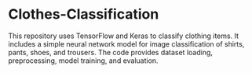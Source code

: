# Clothes-Classification
This repository uses TensorFlow and Keras to classify clothing items. It includes a simple neural network model for image classification of shirts, pants, shoes, and trousers. The code provides dataset loading, preprocessing, model training, and evaluation. 
